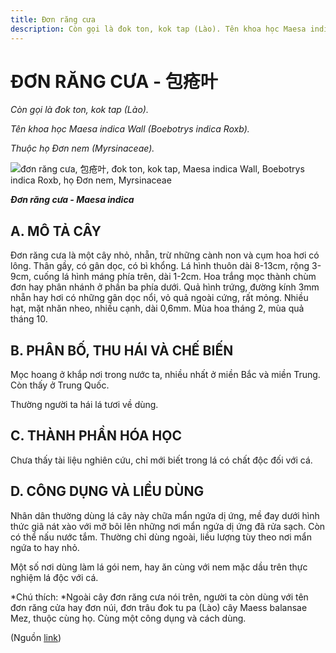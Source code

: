 ```yaml
---
title: Đơn răng cưa
description: Còn gọi là đok ton, kok tap (Lào). Tên khoa học Maesa indica Wall (Boebotrys indica Roxb). Thuộc họ Đơn nem (Myrsinaceae).
---
```

# ĐƠN RĂNG CƯA - 包疮叶

*Còn gọi là đok ton, kok tap (Lào).*

*Tên khoa học Maesa indica Wall (Boebotrys indica Roxb).*

*Thuộc họ Đơn nem (Myrsinaceae).*

![đơn răng cưa, 包疮叶, đok ton, kok tap, Maesa indica Wall, Boebotrys indica Roxb, họ Đơn nem, Myrsinaceae](/imgs/do-tat-loi/ctvvtvn/don-rang-cua.jpg)

***Đơn răng cưa - Maesa indica***

## A. MÔ TẢ CÂY

Đơn răng cưa là một cây nhỏ, nhẵn, trừ những cành non và cụm hoa hơi có lông. Thân gầy, có gân dọc, có bì khổng. Lá hình thuôn dài 8-13cm, rộng 3-9cm, cuống lá hình máng phía trên, dài 1-2cm. Hoa trắng mọc thành chùm đơn hay phân nhánh ở phần ba phía dưới. Quả hình trứng, đường kính 3mm nhẵn hay hơi có những gân dọc nổi, vỏ quả ngoài cứng, rất mỏng. Nhiều hạt, mặt nhăn nheo, nhiều cạnh, dài 0,6mm. Mùa hoa tháng 2, mùa quả tháng 10.

## B. PHÂN BỐ, THU HÁI VÀ CHẾ BIẾN

Mọc hoang ở khắp nơi trong nước ta, nhiều nhất ở miền Bắc và miền Trung. Còn thấy ở Trung Quốc.

Thường người ta hái lá tươi về dùng.

## C. THÀNH PHẦN HÓA HỌC

Chưa thấy tài liệu nghiên cứu, chỉ mới biết trong lá có chất độc đối với cá.

## D. CÔNG DỤNG VÀ LIỀU DÙNG

Nhân dân thường dùng lá cây này chữa mẩn ngứa dị ứng, mề đay dưới hình thức giã nát xào với mỡ bôi lên những nơi mẩn ngứa dị ứng đã rửa sạch. Còn có thể nấu nước tắm. Thường chỉ dùng ngoài, liều lượng tùy theo nơi mẩn ngứa to hay nhỏ.

Một số nơi dùng làm lá gói nem, hay ăn cùng với nem mặc dầu trên thực nghiệm lá độc với cá.

*Chú thích: *Ngoài cây đơn răng cưa nói trên, người ta còn dùng với tên đơn răng cửa hay đơn núi, đơn trâu đok tu pa (Lào) cây Maess balansae Mez, thuộc cùng họ. Cùng một công dụng và cách dùng.

(Nguồn <a href="http://www.thuocvuonnha.com/nhung-cay-thuoc-va-vi-thuoc-viet-nam/ket-qua-tra-cuu/don-rang-cua" target="_blank">link</a>)
